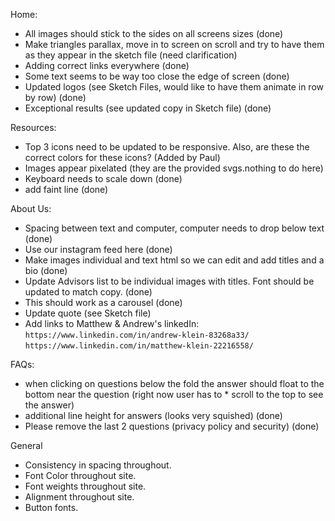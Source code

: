 Home: 

* All images should stick to the sides on all screens sizes (done)
* Make triangles parallax, move in to screen on scroll and try to have them as they appear in the sketch file (need clarification)
* Adding correct links everywhere (done)
* Some text seems to be way too close the edge of screen (done)
* Updated logos (see Sketch Files, would like to have them animate in row by row) (done)
* Exceptional results (see updated copy in Sketch file) (done)

Resources:
* Top 3 icons need to be updated to be responsive. Also, are these the correct colors for these icons? (Added by Paul)
* Images appear pixelated (they are the provided svgs.nothing to do here)
* Keyboard needs to scale down (done)
* add faint line (done)

About Us:
* Spacing between text and computer, computer needs to drop below text (done)
* Use our instagram feed here (done)
* Make images individual and text html so we can edit and add titles and a bio (done)
* Update Advisors list to be individual images with titles.  Font should be updated to match copy. (done)
* This should work as a carousel (done)
* Update quote (see Sketch file) 
* Add links to Matthew & Andrew's linkedIn:
```https://www.linkedin.com/in/andrew-klein-83268a33/```
```https://www.linkedin.com/in/matthew-klein-22216558/```

FAQs:
* when clicking on questions below the fold the answer should float to the bottom near the question (right now user has to * scroll to the top to see the answer)
* additional line height for answers (looks very squished) (done)
* Please remove the last 2 questions (privacy policy and security) (done)

General
* Consistency in spacing throughout.
* Font Color throughout site.
* Font weights throughout site.
* Alignment throughout site.
* Button fonts.
